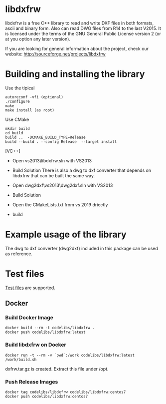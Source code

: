 libdxfrw
==========

libdxfrw is a free C++ library to read and write DXF files in both formats, ascii and binary form.
Also can read DWG files from R14 to the last V2015.
 It is licensed under the terms of the GNU General Public License version 2 (or at you option
any later version).


If you are looking for general information about the project, check our website:
http://sourceforge.net/projects/libdxfrw

Building and installing the library
==========

Use the tipical 
```
autoreconf -vfi (optional)
./configure
make
make install (as root)
```

Use CMake


```
mkdir build
cd build
build ..  -DCMAKE_BUILD_TYPE=Release
build --build . --config Release  --target install
```

[VC++]
- Open vs2013\libdxfrw.sln with VS2013
- Build Solution
There is also a dwg to dxf converter that depends on libdxfrw that can be built the same way.
- Open dwg2dxf\vs2013\dwg2dxf.sln with VS2013
- Build Solution

- Open the CMakeLists.txt from vs 2019 driectly
- build

Example usage of the library
==========

The dwg to dxf converter (dwg2dxf) included in this package can be used as reference.

Test files
==========

[Test files](https://github.com/codelibs/fess-testdata/tree/master/autocad) are supported.

## Docker

### Build Docker Image

```
docker build --rm -t codelibs/libdxfrw .
docker push codelibs/libdxfrw:latest
```

### Build libdxfrw on Docker

```
docker run -t --rm -v `pwd`:/work codelibs/libdxfrw:latest /work/build.sh
```

dxfrw.tar.gz is created.
Extract this file under /opt.

### Push Release Images

```
docker tag codelibs/libdxfrw codelibs/libdxfrw:centos7
docker push codelibs/libdxfrw:centos7
```


